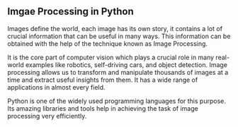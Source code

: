 ## Imgae Processing in Python

Images define the world, each image has its own story, it contains a lot of crucial information that can be useful in many ways. This information can be obtained with the help of the technique known as Image Processing.

It is the core part of computer vision which plays a crucial role in many real-world examples like robotics, self-driving cars, and object detection. Image processing allows us to transform and manipulate thousands of images at a time and extract useful insights from them. It has a wide range of applications in almost every field. 

Python is one of the widely used programming languages for this purpose. Its amazing libraries and tools help in achieving the task of image processing very efficiently. 
